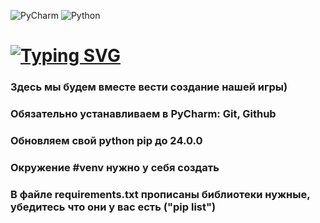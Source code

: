 ![PyCharm](https://img.shields.io/badge/pycharm-143?style=for-the-badge&logo=pycharm&logoColor=black&color=black&labelColor=green) ![Python](https://img.shields.io/badge/python-3670A0?style=for-the-badge&logo=python&logoColor=ffdd54)
# [![Typing SVG](https://readme-typing-svg.herokuapp.com?font=Fira+Code&size=40&duration=3000&pause=5000&color=07F720&background=CBFF0000&vCenter=true&random=false&width=500&lines=%D0%98%D0%B3%D1%80%D0%B0+%D0%BF%D0%BE+%D0%B0%D0%BA%D1%81%D0%B5%D0%BB%D0%B5%D1%80%D0%B0%D1%82%D0%BE%D1%80%D1%83)](https://github.com/Tellurioom/Game--Akselerator-.git)
### Здесь мы будем вместе вести создание нашей игры)
### Обязательно устанавливаем в PyCharm: Git, Github
### Обновляем свой python pip до 24.0.0
### Окружение #venv нужно у себя создать
### В файле requirements.txt прописаны библиотеки нужные, убедитесь что они у вас есть ("pip list")